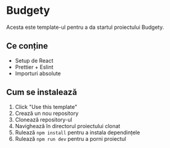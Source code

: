 # Budgety

Acesta este template-ul pentru a da startul proiectului Budgety.

## Ce conține

- Setup de React
- Prettier + Eslint
- Importuri absolute

## Cum se instalează

1. Click "Use this template"
2. Crează un nou repository
3. Clonează repository-ul
4. Navighează în directorul proiectului clonat
5. Rulează `npm install` pentru a instala dependințele
6. Rulează `npm run dev` pentru a porni proiectul
